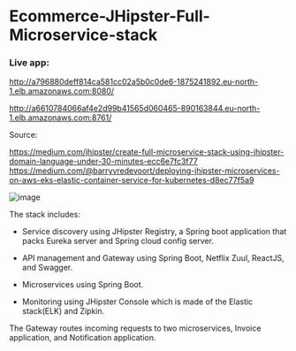# Ecommerce-JHipster-Full-Microservice-stack

### Live app: 
http://a796880deff814ca581cc02a5b0c0de6-1875241892.eu-north-1.elb.amazonaws.com:8080/

http://a6610784066af4e2d99b41565d060465-890163844.eu-north-1.elb.amazonaws.com:8761/


Source: 

https://medium.com/jhipster/create-full-microservice-stack-using-jhipster-domain-language-under-30-minutes-ecc6e7fc3f77
https://medium.com/@barryvredevoort/deploying-jhipster-microservices-on-aws-eks-elastic-container-service-for-kubernetes-d8ec77f5a9

![image](https://github.com/juano47/Ecommerce-JHipster-Full-Microservice-stack/assets/22141158/ae587ed1-e41a-4261-8ac4-cbd6a090f308)

The stack includes:

 - Service discovery using JHipster Registry, a Spring boot application that packs Eureka server and Spring cloud config server.

 - API management and Gateway using Spring Boot, Netflix Zuul, ReactJS, and Swagger.

 - Microservices using Spring Boot.

 - Monitoring using JHipster Console which is made of the Elastic stack(ELK) and Zipkin.

The Gateway routes incoming requests to two microservices, Invoice application, and Notification application.
